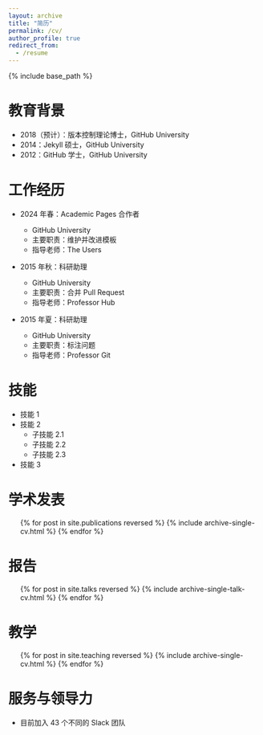 ```yaml
---
layout: archive
title: "简历"
permalink: /cv/
author_profile: true
redirect_from:
  - /resume
---
```


{% include base_path %}

教育背景
======
* 2018（预计）：版本控制理论博士，GitHub University
* 2014：Jekyll 硕士，GitHub University
* 2012：GitHub 学士，GitHub University

工作经历
======
* 2024 年春：Academic Pages 合作者
  * GitHub University
  * 主要职责：维护并改进模板
  * 指导老师：The Users

* 2015 年秋：科研助理
  * GitHub University
  * 主要职责：合并 Pull Request
  * 指导老师：Professor Hub

* 2015 年夏：科研助理
  * GitHub University
  * 主要职责：标注问题
  * 指导老师：Professor Git
  
技能
======
* 技能 1
* 技能 2
  * 子技能 2.1
  * 子技能 2.2
  * 子技能 2.3
* 技能 3

学术发表
======
  <ul>{% for post in site.publications reversed %}
    {% include archive-single-cv.html %}
  {% endfor %}</ul>
  
报告
======
  <ul>{% for post in site.talks reversed %}
    {% include archive-single-talk-cv.html  %}
  {% endfor %}</ul>
  
教学
======
  <ul>{% for post in site.teaching reversed %}
    {% include archive-single-cv.html %}
  {% endfor %}</ul>
  
服务与领导力
======
* 目前加入 43 个不同的 Slack 团队
